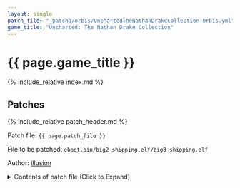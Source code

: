 ```yaml
---
layout: single
patch_file: "_patch0/orbis/UnchartedTheNathanDrakeCollection-Orbis.yml"
game_title: "Uncharted: The Nathan Drake Collection"
---
```


# {{ page.game_title }}

{% include_relative index.md %}

## Patches

{% include_relative patch_header.md %}

Patch file: `{{ page.patch_file }}`

File to be patched: `eboot.bin/big2-shipping.elf/big3-shipping.elf`

Author: [illusion](https://twitter.com/illusion0002)

<details>
<summary>Contents of patch file (Click to Expand)</summary>

{% highlight yml %}
{% flexible_include {{ page.patch_file }} %}
{% endhighlight %}

</details>
